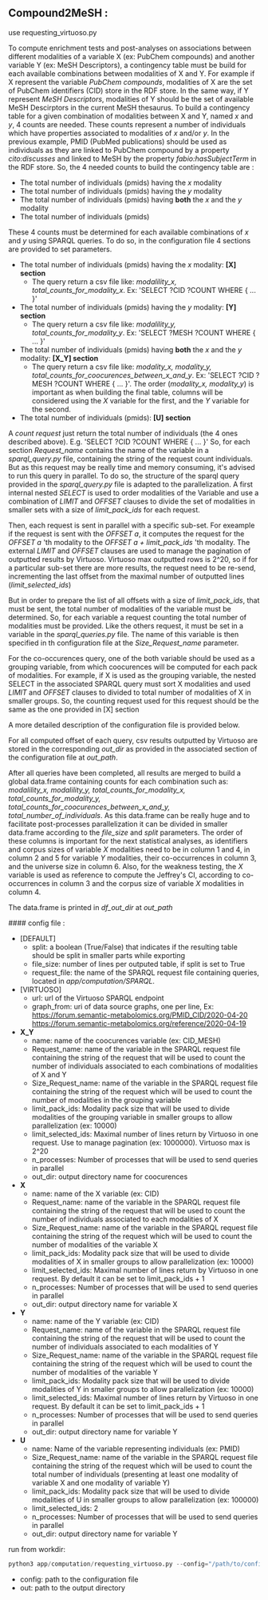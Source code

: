 ## Compound2MeSH :

use requesting_virtuoso.py

To compute enrichment tests and post-analyses on associations between different modalities of a variable X (ex: PubChem compounds) and another variable Y (ex: MeSH Descriptors), a contingency table must be build for each available combinations between modalities of X and Y. For example if X represent the variable *PubChem compounds*, modalities of X are the set of PubChem identifiers (CID) store in the RDF store. In the same way, if Y represent *MeSH Descriptors*, modalities of Y should be the set of available MeSH Descirptors in the current MeSH thesaurus.
To build a contingency table for a given combination of modalities between X and Y, named *x* and *y*, 4 counts are needed. These counts represent a number of individuals which have properties associated to modalities of *x* and/or *y*. In the previous example, PMID (PubMed publications) should be used as individuals as they are linked to PubChem compound by a property *cito:discusses* and linked to MeSH by the property *fabio:hasSubjectTerm* in the RDF store.
So, the 4 needed counts to build the contingency table are :
- The total number of individuals (pmids) having the *x* modality
- The total number of individuals (pmids) having the *y* modality
- The total number of individuals (pmids) having **both** the *x* and the *y* modality
- The total number of individuals (pmids)

These 4 counts must be determined for each available combinations of *x* and *y* using SPARQL queries. To do so, in the configuration file 4 sections are provided to set parameters.

- The total number of individuals (pmids) having the *x* modality: **[X] section**
  - The query return a csv file like: *modalility_x, total_counts_for_modality_x*. Ex: 'SELECT ?CID ?COUNT WHERE { ... }'
- The total number of individuals (pmids) having the *y* modality: **[Y] section**
  - The query return a csv file like: *modalility_y, total_counts_for_modality_y*. Ex: 'SELECT ?MESH ?COUNT WHERE { ... }'
- The total number of individuals (pmids) having **both** the *x* and the *y* modality: **[X_Y] section**
  - The query return a csv file like: *modality_x, modality_y, total_counts_for_coocurences_between_x_and_y*. Ex: 'SELECT ?CID ?MESH ?COUNT WHERE { ... }'. The order (*modality_x, modality_y*) is important as when building the final table, columns will be considered using the *X* variable for the first, and the *Y* variable for the second.
- The total number of individuals (pmids): **[U] section**

A *count request* just return the total number of individuals (the 4 ones described above). E.g. 'SELECT ?CID  ?COUNT WHERE { ... }'
So, for each section *Request_name* contains the name of the variable in a *sparql_query.py* file, containing the string of the request count individuals. But as this request may be really time and memory consuming, it's advised to run this query in parallel. To do so, the structure of the sparql query provided in the *sparql_query.py* file is adapted to the parallelization. A first internal nested *SELECT* is used to order modalities of the Variable and use a combination of *LIMIT* and *OFFSET* clauses to divide the set of modalities in smaller sets with a size of *limit_pack_ids* for each request.

Then, each request is sent in parallel with a specific sub-set. For exeample if the request is sent with the *OFFSET a*, it computes the request for the *OFFSET a* 'th modality to the *OFFSET a + limit_pack_ids* 'th modality. The external *LIMIT* and *OFFSET* clauses are used to manage the pagination of outputted results by Virtuoso. Virtuoso max outputted rows is 2^20, so if for a particular sub-set there are more results, the request need to be re-send, incrementing the last offset from the maximal number of outputted lines (*limit_selected_ids*)

But in order to prepare the list of all offsets with a size of *limit_pack_ids*, that must be sent, the total number of modalities of the variable must be determined. So, for each variable a request counting the total number of modalities must be provided. Like the others request, it must be set in a variable in the *sparql_queries.py* file. The name of this variable is then specified in th configuration file at the *Size_Request_name* parameter.

For the co-occurences query, one of the both variable should be used as a grouping variable, from which coocurences will be computed for each pack of modalities. For example, if X is used as the grouping variable, the nested SELECT in the associated SPARQL query must sort X modalities and used *LIMIT* and *OFFSET* clauses to divided to total number of modalities of X in smaller groups. So, the counting request used for this request should be the same as the one provided in [X] section

A more detailed description of the configuration file is provided below.

For all computed offset of each query, csv results outputted by Virtuoso are stored in the corresponding *out_dir* as provided in the associated section of the configuration file at *out_path*.

After all queries have been completed, all results are merged to build a global data.frame containing counts for each combination such as:
*modalility_x, modalility_y, total_counts_for_modality_x, total_counts_for_modality_y, total_counts_for_coocurences_between_x_and_y, total_number_of_individuals*. As this data.frame can be really huge and to facilitate post-processes parallelization it can be divided in smaller data.frame according to the *file_size* and *split* parameters. The order of these columns is important for the next statistical analyses, as identifiers and corpus sizes of variable $X$ modalities need to be in column 1 and 4, in column 2 and 5 for variable $Y$ modalities, their co-occurrences in column 3, and the universe size in column 6. Also, for the weakness testing, the $X$ variable is used as reference to compute the Jeffrey's CI, according to co-occurrences in column 3 and the corpus size of variable $X$ modalities in column 4.

The data.frame is printed in *df_out_dir* at *out_path*

#### config file :

- [DEFAULT]
  - split: a boolean (True/False) that indicates if the resulting table should be split in smaller parts while exporting
  - file_size: number of lines per outputed table, if split is set to True
  - request_file: the name of the SPARQL request file containing queries, located in *app/computation/SPARQL*.
- [VIRTUOSO]
  - url: url of the Virtuoso SPARQL endpoint
  - graph_from: uri of data source graphs, one per line, Ex:
    https://forum.semantic-metabolomics.org/PMID_CID/2020-04-20
    https://forum.semantic-metabolomics.org/reference/2020-04-19
- **X_Y**
  - name: name of the coocurences variable (ex: CID_MESH)
  - Request_name: name of the variable in the SPARQL request file containing the string of the request that will be used to count the number of individuals associated to each combinations of modalities of X and Y
  - Size_Request_name: name of the variable in the SPARQL request file containing the string of the request which will be used to count the number of modalities in the grouping variable
  - limit_pack_ids: Modality pack size that will be used to divide modalities of the grouping variable in smaller groups to allow parallelization (ex: 10000)
  - limit_selected_ids: Maximal number of lines return by Virtuoso in one request. Use to manage pagination (ex: 1000000). Virtuoso max is 2^20
  - n_processes: Number of processes that will be used to send queries in parallel
  - out_dir: output directory name for coocurences
- **X**
  - name: name of the X variable (ex: CID)
  - Request_name: name of the variable in the SPARQL request file containing the string of the request that will be used to count the number of individuals associated to each modalities of X
  - Size_Request_name:  name of the variable in the SPARQL request file containing the string of the request which will be used to count the number of modalities of the variable X
  - limit_pack_ids:  Modality pack size that will be used to divide modalities of X in smaller groups to allow parallelization (ex: 10000)
  - limit_selected_ids: Maximal number of lines return by Virtuoso in one request. By default it can be set to limit_pack_ids + 1
  - n_processes: Number of processes that will be used to send queries in parallel
  - out_dir: output directory name for variable X
- **Y**
  - name: name of the Y variable (ex: CID)
  - Request_name: name of the variable in the SPARQL request file containing the string of the request that will be used to count the number of individuals associated to each modalities of Y
  - Size_Request_name: name of the variable in the SPARQL request file containing the string of the request which will be used to count the number of modalities of the variable Y
  - limit_pack_ids: Modality pack size that will be used to divide modalities of Y in smaller groups to allow parallelization (ex: 10000)
  - limit_selected_ids: Maximal number of lines return by Virtuoso in one request. By default it can be set to limit_pack_ids + 1
  - n_processes: Number of processes that will be used to send queries in parallel
  - out_dir: output directory name for variable Y
- **U**
  - name: Name of the variable representing individuals (ex: PMID)
  - Size_Request_name: name of the variable in the SPARQL request file containing the string of the request which will be used to count the total number of individuals (presenting at least one modality of variable X and one modality of variable Y)
  - limit_pack_ids: Modality pack size that will be used to divide modalities of U in smaller groups to allow parallelization (ex: 100000)
  - limit_selected_ids: 2
  - n_processes: Number of processes that will be used to send queries in parallel
  - out_dir: output directory name for variable Y

run from workdir:
```python
python3 app/computation/requesting_virtuoso.py --config="/path/to/config.ini" --out="path/to/out/dir"
```
- config: path to the configuration file
- out: path to the output directory
